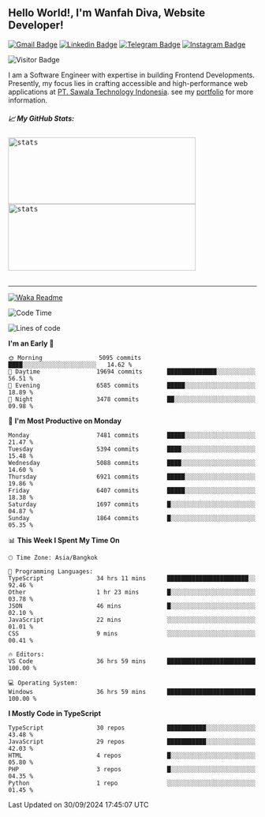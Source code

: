 ## Hello World!, I'm Wanfah Diva, Website Developer!

[![Gmail Badge](https://img.shields.io/badge/-Gmail-white?style=plastic&logo=Gmail&link=mailto:aditputrafirmansyah@gmail.com)](mailto:wanfahdivaa@gmail.com)
[![Linkedin Badge](https://img.shields.io/badge/-LinkedIn-blue?style=plastic&logo=Linkedin&link=https://www.linkedin.com/in/aditputrafirmansyah/)](https://www.linkedin.com/in/wanfahdiva/)
[![Telegram Badge](https://img.shields.io/badge/-Telegram-blue?style=plastic&logo=telegram&link=https://t.me/Adithya_13)](https://t.me/wanfahdiva)
[![Instagram Badge](https://img.shields.io/badge/-Instagram-white?style=plastic&logo=instagram&link=https://www.instagram.com/adithya_firmansyahputra/)](https://www.instagram.com/wnfhdva/)

![Visitor Badge](https://visitor-badge.laobi.icu/badge?page_id=wanfahdiva.wanfahdiva)

<p>
I am a Software Engineer with expertise in building Frontend Developments.
Presently, my focus lies in crafting accessible and high-performance web applications at  <a href="https://sawala/tech" target="_blank">PT. Sawala Technology Indonesia</a>. see my <a href="http://wanfahdiva-com.vercel.app/" target="_blank">portfolio</a> for more information.
</p>

<h5 align="left">
  
📈 **My GitHub Stats:**

</h5>

<div align="left">
<kbd>
    <img height="135em" width="380em" alt="stats" src="https://github-readme-streak-stats.herokuapp.com?user=wanfahdiva&theme=tokyonight_duo&hide_border=true&dates=27DDC9" />
</kbd>
<kbd>
    <img height="135em" width="380em" alt="stats" src="https://github-readme-activity-graph.vercel.app/graph?username=wanfahdiva&theme=react&hide_title=true"></kbd>
</div>

<br />

---

[![Waka Readme](https://github.com/wanfahdiva/wanfahdiva/actions/workflows/waka.yml/badge.svg)](https://github.com/wanfahdiva/wanfahdiva/actions/workflows/waka.yml)

<!--START_SECTION:waka-->
![Code Time](http://img.shields.io/badge/Code%20Time-1%2C188%20hrs%2022%20mins-blue)

![Lines of code](https://img.shields.io/badge/From%20Hello%20World%20I%27ve%20Written-20.2%20million%20lines%20of%20code-blue)

**I'm an Early 🐤** 

```text
🌞 Morning                5095 commits        ████░░░░░░░░░░░░░░░░░░░░░   14.62 % 
🌆 Daytime                19694 commits       ██████████████░░░░░░░░░░░   56.51 % 
🌃 Evening                6585 commits        █████░░░░░░░░░░░░░░░░░░░░   18.89 % 
🌙 Night                  3478 commits        ██░░░░░░░░░░░░░░░░░░░░░░░   09.98 % 
```
📅 **I'm Most Productive on Monday** 

```text
Monday                   7481 commits        █████░░░░░░░░░░░░░░░░░░░░   21.47 % 
Tuesday                  5394 commits        ████░░░░░░░░░░░░░░░░░░░░░   15.48 % 
Wednesday                5088 commits        ████░░░░░░░░░░░░░░░░░░░░░   14.60 % 
Thursday                 6921 commits        █████░░░░░░░░░░░░░░░░░░░░   19.86 % 
Friday                   6407 commits        █████░░░░░░░░░░░░░░░░░░░░   18.38 % 
Saturday                 1697 commits        █░░░░░░░░░░░░░░░░░░░░░░░░   04.87 % 
Sunday                   1864 commits        █░░░░░░░░░░░░░░░░░░░░░░░░   05.35 % 
```


📊 **This Week I Spent My Time On** 

```text
🕑︎ Time Zone: Asia/Bangkok

💬 Programming Languages: 
TypeScript               34 hrs 11 mins      ███████████████████████░░   92.46 % 
Other                    1 hr 23 mins        █░░░░░░░░░░░░░░░░░░░░░░░░   03.78 % 
JSON                     46 mins             █░░░░░░░░░░░░░░░░░░░░░░░░   02.10 % 
JavaScript               22 mins             ░░░░░░░░░░░░░░░░░░░░░░░░░   01.01 % 
CSS                      9 mins              ░░░░░░░░░░░░░░░░░░░░░░░░░   00.41 % 

🔥 Editors: 
VS Code                  36 hrs 59 mins      █████████████████████████   100.00 % 

💻 Operating System: 
Windows                  36 hrs 59 mins      █████████████████████████   100.00 % 
```

**I Mostly Code in TypeScript** 

```text
TypeScript               30 repos            ███████████░░░░░░░░░░░░░░   43.48 % 
JavaScript               29 repos            ███████████░░░░░░░░░░░░░░   42.03 % 
HTML                     4 repos             █░░░░░░░░░░░░░░░░░░░░░░░░   05.80 % 
PHP                      3 repos             █░░░░░░░░░░░░░░░░░░░░░░░░   04.35 % 
Python                   1 repo              ░░░░░░░░░░░░░░░░░░░░░░░░░   01.45 % 
```




 Last Updated on 30/09/2024 17:45:07 UTC
<!--END_SECTION:waka-->
